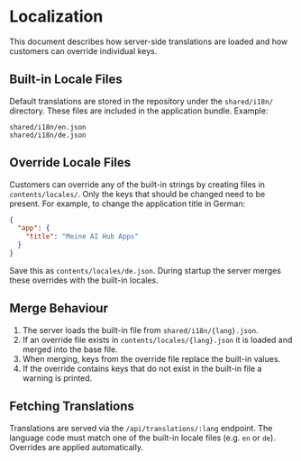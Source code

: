 # Localization

This document describes how server-side translations are loaded and how customers can override individual keys.

## Built-in Locale Files

Default translations are stored in the repository under the `shared/i18n/` directory. These files are included in the application bundle. Example:

```text
shared/i18n/en.json
shared/i18n/de.json
```

## Override Locale Files

Customers can override any of the built-in strings by creating files in `contents/locales/`. Only the keys that should be changed need to be present. For example, to change the application title in German:

```json
{
  "app": {
    "title": "Meine AI Hub Apps"
  }
}
```

Save this as `contents/locales/de.json`. During startup the server merges these overrides with the built-in locales.

## Merge Behaviour

1. The server loads the built-in file from `shared/i18n/{lang}.json`.
2. If an override file exists in `contents/locales/{lang}.json` it is loaded and merged into the base file.
3. When merging, keys from the override file replace the built-in values.
4. If the override contains keys that do not exist in the built-in file a warning is printed.

## Fetching Translations

Translations are served via the `/api/translations/:lang` endpoint. The language code must match one of the built-in locale files (e.g. `en` or `de`). Overrides are applied automatically.

